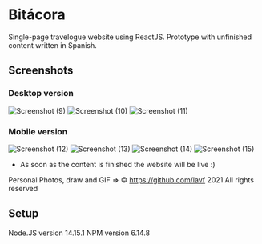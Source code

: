 # Bitácora

Single-page travelogue website using ReactJS. Prototype with unfinished content written in Spanish.

## Screenshots

### Desktop version

![Screenshot (9)](https://user-images.githubusercontent.com/73216174/115794299-11134c80-a3ce-11eb-8440-3ae4999976dd.png)
![Screenshot (10)](https://user-images.githubusercontent.com/73216174/115794332-1ff9ff00-a3ce-11eb-8ad4-a5b150a38971.png)
![Screenshot (11)](https://user-images.githubusercontent.com/73216174/115794370-2ee0b180-a3ce-11eb-957d-c22d1f5a2d8c.png)

### Mobile version

![Screenshot (12)](https://user-images.githubusercontent.com/73216174/115794374-31430b80-a3ce-11eb-8652-7cd96abd2180.png)
![Screenshot (13)](https://user-images.githubusercontent.com/73216174/115794384-34d69280-a3ce-11eb-85ac-efa6d98c7381.png)
![Screenshot (14)](https://user-images.githubusercontent.com/73216174/115794388-37d18300-a3ce-11eb-9f1d-f1fd8ce997a4.png)
![Screenshot (15)](https://user-images.githubusercontent.com/73216174/115794399-3bfda080-a3ce-11eb-8aa5-7873443c552f.png)

* As soon as the content is finished the website will be live :)

Personal Photos, draw and GIF => &#169; https://github.com/lavf 2021 All rights reserved

## Setup
Node.JS version 14.15.1
NPM version 6.14.8
